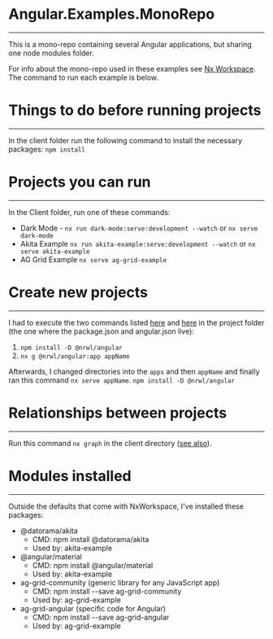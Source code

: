 # Angular.Examples.MonoRepo
---
This is a mono-repo containing several Angular applications, but sharing one node modules folder.

For info about the mono-repo used in these examples see [Nx Workspace](https://nx.dev/).  The command to run each example is below.

# Things to do before running projects
---
In the client folder run the following command to install the necessary packages:
```npm install```

# Projects you can run
---
In the Client folder, run one of these commands:
- Dark Mode - ```nx run dark-mode:serve:development --watch```  or ```nx serve dark-mode```
- Akita Example ```nx run akita-example:serve:development --watch```  or ```nx serve akita-example```
- AG Grid Example ```nx serve ag-grid-example```

# Create new projects
---
I had to execute the two commands listed [here](https://nx.dev/packages/angular#setting-up-the-angular-plugin) and [here](https://nx.dev/packages/angular#generating-a-library) in the project folder (the one where the package.json and angular.json live):
1. ```npm install -D @nrwl/angular```
2. ```nx g @nrwl/angular:app appName```

Afterwards, I changed directories into the ```apps``` and then ```appName``` and finally ran this command ```nx serve appName```.
```npm install -D @nrwl/angular```

# Relationships between projects
---
Run this command ```nx graph``` in the client directory ([see also](https://nx.dev/using-nx/nx-cli#understanding-the-codebase)).

# Modules installed 
---
Outside the defaults that come with NxWorkspace, I've installed these packages:
- @datorama/akita
  - CMD: npm install @datorama/akita
  - Used by: akita-example
- @angular/material  
  - CMD: npm install @angular/material  
  - Used by: akita-example
- ag-grid-community  (generic library for any JavaScript app) 
  - CMD: npm install --save ag-grid-community
  - Used by: ag-grid-example   
- ag-grid-angular    (specific code for Angular) 
  - CMD: npm install --save ag-grid-angular
  - Used by: ag-grid-example   

